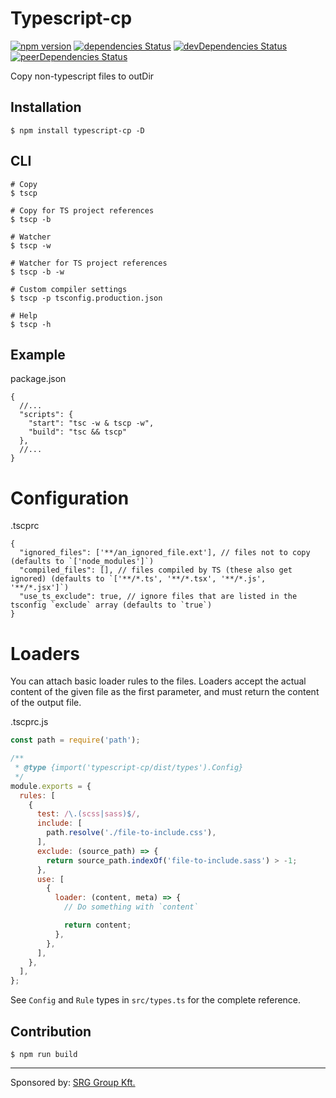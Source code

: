 # Typescript-cp

[![npm version](https://badge.fury.io/js/typescript-cp.svg)](http://badge.fury.io/js/typescript-cp)
[![dependencies Status](https://david-dm.org/body-builder/typescript-cp/status.svg)](https://david-dm.org/body-builder/typescript-cp)
[![devDependencies Status](https://david-dm.org/body-builder/typescript-cp/dev-status.svg)](https://david-dm.org/body-builder/typescript-cp?type=dev)
[![peerDependencies Status](https://david-dm.org/body-builder/typescript-cp/peer-status.svg)](https://david-dm.org/body-builder/typescript-cp?type=peer)

Copy non-typescript files to outDir

## Installation

`$ npm install typescript-cp -D`

## CLI

```shell
# Copy
$ tscp

# Copy for TS project references
$ tscp -b

# Watcher
$ tscp -w

# Watcher for TS project references
$ tscp -b -w

# Custom compiler settings
$ tscp -p tsconfig.production.json

# Help
$ tscp -h
```

## Example

package.json
```json5
{
  //...
  "scripts": {
    "start": "tsc -w & tscp -w",
    "build": "tsc && tscp"
  },
  //...
}
```

# Configuration
.tscprc
```json5
{
  "ignored_files": ['**/an_ignored_file.ext'], // files not to copy (defaults to `['node_modules']`)
  "compiled_files": [], // files compiled by TS (these also get ignored) (defaults to `['**/*.ts', '**/*.tsx', '**/*.js', '**/*.jsx']`)
  "use_ts_exclude": true, // ignore files that are listed in the tsconfig `exclude` array (defaults to `true`)
}
```

# Loaders

You can attach basic loader rules to the files. Loaders accept the actual content of the given file as the first parameter, and must return the content of the output file.

.tscprc.js
```js
const path = require('path');

/**
 * @type {import('typescript-cp/dist/types').Config}
 */
module.exports = {
  rules: [
    {
      test: /\.(scss|sass)$/,
      include: [
        path.resolve('./file-to-include.css'),
      ],
      exclude: (source_path) => {
        return source_path.indexOf('file-to-include.sass') > -1;
      },
      use: [
        {
          loader: (content, meta) => {
            // Do something with `content`

            return content;
          },
        },
      ],
    },
  ],
};
```

See `Config` and `Rule` types in `src/types.ts` for the complete reference.


## Contribution

`$ npm run build`

----

Sponsored by: [SRG Group Kft.](https://srg.hu?en)
